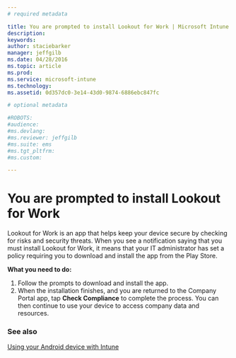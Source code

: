 ```yaml
---
# required metadata

title: You are prompted to install Lookout for Work | Microsoft Intune
description:
keywords:
author: staciebarker
manager: jeffgilb
ms.date: 04/28/2016
ms.topic: article
ms.prod:
ms.service: microsoft-intune
ms.technology:
ms.assetid: 0d357dc0-3e14-43d0-9874-6886ebc847fc

# optional metadata

#ROBOTS:
#audience:
#ms.devlang:
#ms.reviewer: jeffgilb
#ms.suite: ems
#ms.tgt_pltfrm:
#ms.custom:

---
```


# You are prompted to install Lookout for Work
Lookout for Work is an app that helps keep your device secure by checking for risks and security threats. When you see a notification saying that you must install Lookout for Work, it means that your IT administrator has set a policy requiring you to download and install the app from the Play Store.

**What you need to do:**

1.	Follow the prompts to download and install the app. 
2.	When the installation finishes, and you are returned to the Company Portal app, tap **Check Compliance** to complete the process. You can then continue to use your device to access company data and resources.


### See also
[Using your Android device with Intune](using-your-android-device-with-intune.md)
